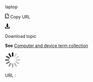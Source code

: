 # 

laptop

![Copy URL](media/laptop/Copy.png)
Copy URL

![Download](media/laptop/Download.png)

Download topic

**See** [Computer and device term collection](https://worldready.cloudapp.net/Styleguide/Read?id=2700&topicid=26597)

![In progress](media/laptop/activity-large.gif)

URL :
